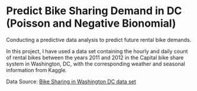 # Predict Bike Sharing Demand in DC (Poisson and Negative Bionomial)

Conducting a predictive data analysis to predict future rental bike demands.

In this project, I have used a data set containing the hourly and daily count of rental bikes between the years 2011 and 2012 in the Capital bike share system in Washington, DC, with the corresponding weather and seasonal information from Kaggle.

Data Source: [Bike Sharing in Washington DC data set](https://www.kaggle.com/datasets/marklvl/bike-sharing-dataset)
